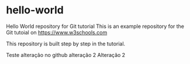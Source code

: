 # hello-world
Hello World repository for Git tutorial
This is an example repository for the Git tutoial on https://www.w3schools.com

This repository is built step by step in the tutorial.

Teste alteração no github alteração 2
Alteração 2
